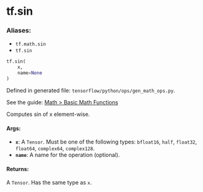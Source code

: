 <div itemscope itemtype="http://developers.google.com/ReferenceObject">
<meta itemprop="name" content="tf.sin" />
</div>

# tf.sin

### Aliases:

* `tf.math.sin`
* `tf.sin`

``` python
tf.sin(
    x,
    name=None
)
```



Defined in generated file: `tensorflow/python/ops/gen_math_ops.py`.

See the guide: [Math > Basic Math Functions](../../../api_guides/python/math_ops.md#Basic_Math_Functions)

Computes sin of x element-wise.

#### Args:

* <b>`x`</b>: A `Tensor`. Must be one of the following types: `bfloat16`, `half`, `float32`, `float64`, `complex64`, `complex128`.
* <b>`name`</b>: A name for the operation (optional).


#### Returns:

A `Tensor`. Has the same type as `x`.